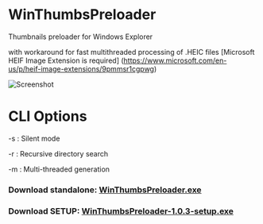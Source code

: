 # WinThumbsPreloader
Thumbnails preloader for Windows Explorer

with workaround for fast multithreaded processing of .HEIC files
[Microsoft HEIF Image Extension is required] (https://www.microsoft.com/en-us/p/heif-image-extensions/9pmmsr1cgpwg)


![Screenshot](https://raw.githubusercontent.com/arturdd/WinThumbsPreloader/master/Website/images/preview.gif)

# CLI Options
-s : Silent mode

-r : Recursive directory search

-m : Multi-threaded generation


### Download standalone: [WinThumbsPreloader.exe](https://github.com/arturdd/WinThumbsPreloader/releases/download/v1.0.3/WinThumbsPreloader.exe)
### Download SETUP: [WinThumbsPreloader-1.0.3-setup.exe](https://github.com/arturdd/WinThumbsPreloader/releases/download/v1.0.3/WinThumbsPreloader-1.0.3-setup.exe)

